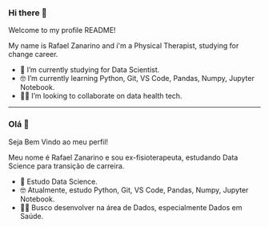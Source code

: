 ### Hi there 👋

Welcome to my profile README!

My name is Rafael Zanarino and i'm a Physical Therapist, studying for change career.

- 🔭 I’m currently studying for Data Scientist.
- 🤓 I’m currently learning Python, Git, VS Code, Pandas, Numpy, Jupyter Notebook.
- 👨‍💻 I’m looking to collaborate on data health tech.

____________________________________________________________________________________________

### Olá 👋

Seja Bem Vindo ao meu perfil!

Meu nome é Rafael Zanarino e sou ex-fisioterapeuta, estudando Data Science para transição de carreira.

- 🔭 Estudo Data Science.
- 🤓 Atualmente, estudo Python, Git, VS Code, Pandas, Numpy, Jupyter Notebook.
- 👨‍💻 Busco desenvolver na área de Dados, especialmente Dados em Saúde.
